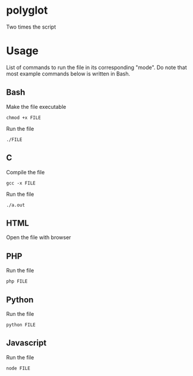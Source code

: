 [//]:#<<\<\!--&>/dev/null

# polyglot

Two times the script

# Usage

List of commands to run the file in its corresponding "mode".
 Do note that most example commands below is written in Bash.

## Bash

Make the file executable

```
chmod +x FILE
```

Run the file

```
./FILE
```

## C

Compile the file

```
gcc -x FILE
```

Run the file

```
./a.out
```

## HTML

Open the file with browser

## PHP

Run the file

```
php FILE
```

## Python

Run the file

```
python FILE
```

## Javascript

Run the file

```
node FILE
```

<!--

#-->
